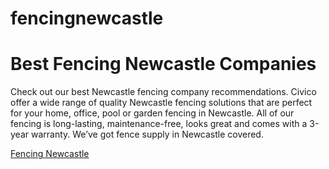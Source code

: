 # fencingnewcastle

<html>
<body>

<h1>Best Fencing Newcastle Companies</h1>
<p>Check out our best Newcastle fencing company recommendations. Civico offer a wide range of quality Newcastle fencing solutions that are perfect for your home, office, pool or garden fencing in Newcastle. All of our fencing is long-lasting, maintenance-free, looks great and comes with a 3-year warranty. We’ve got fence supply in Newcastle covered.</p>
<a href="https://civico.com.au/fencing/">Fencing Newcastle</a> 

</body>
</html> 
